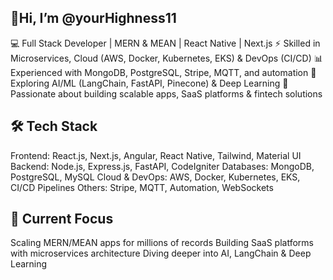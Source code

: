 ## 👋Hi, I’m @yourHighness11

💻 Full Stack Developer | MERN & MEAN | React Native | Next.js
⚡ Skilled in Microservices, Cloud (AWS, Docker, Kubernetes, EKS) & DevOps (CI/CD)
📊 Experienced with MongoDB, PostgreSQL, Stripe, MQTT, and automation
🤖 Exploring AI/ML (LangChain, FastAPI, Pinecone) & Deep Learning
🚀 Passionate about building scalable apps, SaaS platforms & fintech solutions

## 🛠 Tech Stack

Frontend: React.js, Next.js, Angular, React Native, Tailwind, Material UI
Backend: Node.js, Express.js, FastAPI, CodeIgniter
Databases: MongoDB, PostgreSQL, MySQL
Cloud & DevOps: AWS, Docker, Kubernetes, EKS, CI/CD Pipelines
Others: Stripe, MQTT, Automation, WebSockets

## 📌 Current Focus
Scaling MERN/MEAN apps for millions of records
Building SaaS platforms with microservices architecture
Diving deeper into AI, LangChain & Deep Learning
